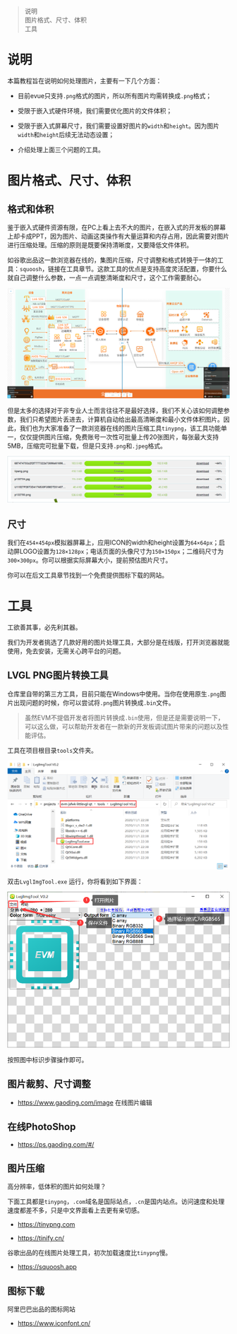 > 说明  
> 图片格式、尺寸、体积  
> 工具  

# 说明

本篇教程旨在说明如何处理图片，主要有一下几个方面：

* 目前evue只支持`.png`格式的图片，所以所有图片均需转换成`.png`格式；

* 受限于嵌入式硬件环境，我们需要优化图片的文件体积；
* 受限于嵌入式屏幕尺寸，我们需要设置好图片的`width`和`height`。因为图片`width`和`height`后续无法动态设置；
* 介绍处理上面三个问题的工具。

# 图片格式、尺寸、体积

## 格式和体积

鉴于嵌入式硬件资源有限，在PC上看上去不大的图片，在嵌入式的开发板的屏幕上却卡成PPT，因为图片、动画这类操作有大量运算和内存占用，因此需要对图片进行压缩处理。压缩的原则是既要保持清晰度，又要降低文件体积。

如谷歌出品这一款浏览器在线的，集图片压缩，尺寸调整和格式转换于一体的工具：`squoosh`，链接在工具章节。这款工具的优点是支持高度灵活配置，你要什么就自己调整什么参数，一点一点调整清晰度和尺寸，这个工作需要耐心。

![squoosh](./image/20201111215128.png)

但是太多的选择对于非专业人士而言往往不是最好选择，我们不关心该如何调整参数，我们只希望图片丢进去，计算机自动给出最高清晰度和最小文件体积图片。因此，我们也为大家准备了一款浏览器在线的图片压缩工具`tinypng`，该工具功能单一，仅仅提供图片压缩，免费账号一次性可批量上传20张图片，每张最大支持5MB，压缩完可批量下载，但是只支持`.png`和`.jpeg`格式。

![tinypng](./image/20201111214807.png)

## 尺寸

我们在`454×454px`模拟器屏幕上，应用ICON的width和height设置为`64×64px`；启动屏LOGO设置为`128×128px`；电话页面的头像尺寸为`150×150px`；二维码尺寸为`300×300px`。你可以根据实际屏幕大小，提前预估图片尺寸。

你可以在后文工具章节找到一个免费提供图标下载的网站。

# 工具

工欲善其事，必先利其器。

我们为开发者挑选了几款好用的图片处理工具，大部分是在线版，打开浏览器就能使用，免去安装，无需关心跨平台的问题。

## LVGL PNG图片转换工具

仓库里自带的第三方工具，目前只能在Windows中使用。当你在使用原生`.png`图片出现问题的时候，你可以尝试将`.png`图片转换成`.bin`文件。

> 虽然EVM不提倡开发者将图片转换成`.bin`使用，但是还是需要说明一下，可以这么做，可以帮助开发者在一款新的开发板调试图片带来的问题以及性能评估。

工具在项目根目录`tools`文件夹。

![picture](./image/20201111215809.png)

双击`LvglImgTool.exe`	运行，你将看到如下界面：

![picture](./image/20201111220050.png)

按照图中标识步骤操作即可。

## 图片裁剪、尺寸调整

* https://www.gaoding.com/image 在线图片编辑

## 在线PhotoShop

* https://ps.gaoding.com/#/

## 图片压缩

高分辨率，低体积的图片如何处理？

下面工具都是`tinypng`，`.com`域名是国际站点，`.cn`是国内站点。访问速度和处理速度都差不多，只是中文界面看上去更有亲切感。

* https://tinypng.com

* https://tinify.cn/

谷歌出品的在线图片处理工具，初次加载速度比`tinypng`慢。

* https://squoosh.app

## 图标下载

阿里巴巴出品的图标网站

* https://www.iconfont.cn/ 